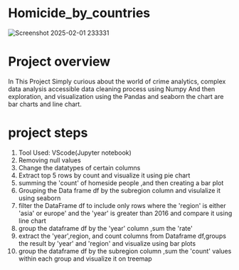 # Homicide_by_countries
![Screenshot 2025-02-01 233331](https://github.com/user-attachments/assets/6e3699b7-64de-44b4-b29c-ada424027c7a)

# Project overview
In This Project Simply curious about the world of crime analytics,  complex data analysis accessible  data cleaning process
using Numpy And then exploration, and visualization using the Pandas and seaborn
the chart are bar charts and line chart.
# project steps
1) Tool Used: VScode(Jupyter notebook)
2) Removing null values
3) Change the datatypes of certain columns
4) Extract top 5 rows by count and visualize it using pie chart
5) summing the 'count' of homeside people ,and then creating a bar plot
6) Grouping the Data frame df by the subregion column and visulalize it using seaborn
7) filter the DataFrame df to include only rows where the 'region' is either 'asia' or europe' and the 'year' is greater than 2016 and compare it using line chart
8) group the dataframe df by the 'year' column ,sum the 'rate'
9) extract the 'year',region, and count columns from Dataframe df,groups the result by 'year' and 'region' and visualize using bar plots
10) group the dataframe df by the subregion column ,sum the 'count' values within each group and visualize it on treemap
